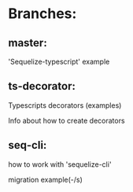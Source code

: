 # Branches:

## master:
'Sequelize-typescript' example

## ts-decorator:
Typescripts decorators (examples)

Info about how to create decorators

## seq-cli:
how to work with 'sequelize-cli'

migration example(-/s)